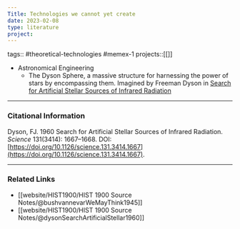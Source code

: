 ```yaml
---
Title: Technologies we cannot yet create
date: 2023-02-08
type: literature
project:
---
```

tags:: #theoretical-technologies #memex-1
projects::[[]]


- Astronomical Engineering
	- The Dyson Sphere, a massive structure for harnessing the power of stars by encompassing them. Imagined by Freeman Dyson in [Search for Artificial Stellar Sources of Infrared Radiation](https://www.jstor.org/stable/1705101)

---
### Citational Information

Dyson, FJ. 1960 Search for Artificial Stellar Sources of Infrared Radiation. _Science_ 131(3414): 1667–1668. DOI: [https://doi.org/10.1126/science.131.3414.1667](https://doi.org/10.1126/science.131.3414.1667).

---

### Related Links

- [[website/HIST1900/HIST 1900 Source Notes/@bushvannevarWeMayThink1945]]
- [[website/HIST1900/HIST 1900 Source Notes/@dysonSearchArtificialStellar1960]] 